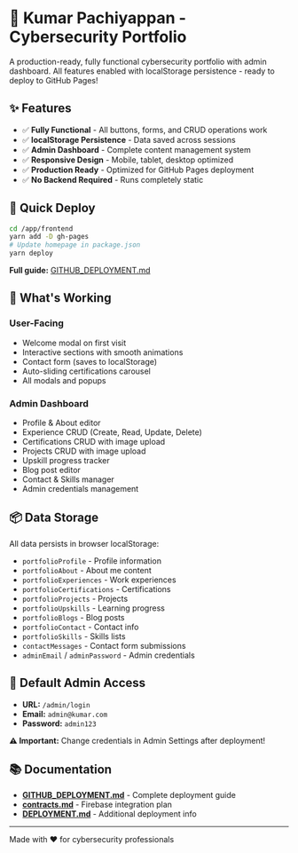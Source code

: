# 🔐 Kumar Pachiyappan - Cybersecurity Portfolio

A production-ready, fully functional cybersecurity portfolio with admin dashboard. All features enabled with localStorage persistence - ready to deploy to GitHub Pages!

## ✨ Features

- ✅ **Fully Functional** - All buttons, forms, and CRUD operations work
- ✅ **localStorage Persistence** - Data saved across sessions
- ✅ **Admin Dashboard** - Complete content management system
- ✅ **Responsive Design** - Mobile, tablet, desktop optimized
- ✅ **Production Ready** - Optimized for GitHub Pages deployment
- ✅ **No Backend Required** - Runs completely static

## 🚀 Quick Deploy

```bash
cd /app/frontend
yarn add -D gh-pages
# Update homepage in package.json
yarn deploy
```

**Full guide:** [GITHUB_DEPLOYMENT.md](./GITHUB_DEPLOYMENT.md)

## 🎯 What's Working

### User-Facing
- Welcome modal on first visit
- Interactive sections with smooth animations
- Contact form (saves to localStorage)
- Auto-sliding certifications carousel
- All modals and popups

### Admin Dashboard
- Profile & About editor
- Experience CRUD (Create, Read, Update, Delete)
- Certifications CRUD with image upload
- Projects CRUD with image upload
- Upskill progress tracker
- Blog post editor
- Contact & Skills manager
- Admin credentials management

## 📦 Data Storage

All data persists in browser localStorage:
- `portfolioProfile` - Profile information
- `portfolioAbout` - About me content
- `portfolioExperiences` - Work experiences
- `portfolioCertifications` - Certifications
- `portfolioProjects` - Projects
- `portfolioUpskills` - Learning progress
- `portfolioBlogs` - Blog posts
- `portfolioContact` - Contact info
- `portfolioSkills` - Skills lists
- `contactMessages` - Contact form submissions
- `adminEmail` / `adminPassword` - Admin credentials

## 🔑 Default Admin Access

- **URL:** `/admin/login`
- **Email:** `admin@kumar.com`
- **Password:** `admin123`

**⚠️ Important:** Change credentials in Admin Settings after deployment!

## 📚 Documentation

- **[GITHUB_DEPLOYMENT.md](./GITHUB_DEPLOYMENT.md)** - Complete deployment guide
- **[contracts.md](./contracts.md)** - Firebase integration plan
- **[DEPLOYMENT.md](./DEPLOYMENT.md)** - Additional deployment info

---

Made with ❤️ for cybersecurity professionals
